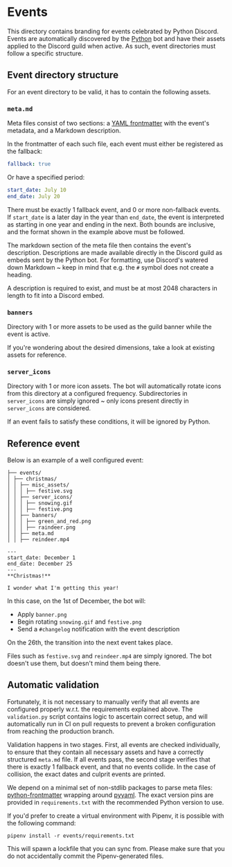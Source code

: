 # Events

This directory contains branding for events celebrated by Python Discord. Events are automatically discovered by the [Python](https://github.com/python-discord/bot/) bot and have their assets applied to the Discord guild when active. As such, event directories must follow a specific structure.

## Event directory structure

For an event directory to be valid, it has to contain the following assets.

### `meta.md`

Meta files consist of two sections: a [YAML frontmatter](https://assemble.io/docs/YAML-front-matter.html) with the event's metadata, and a Markdown description.

In the frontmatter of each such file, each event must either be registered as the fallback:

```yaml
fallback: true
```

Or have a specified period:

```yaml
start_date: July 10
end_date: July 20
```

There must be exactly 1 fallback event, and 0 or more non-fallback events. If `start_date` is a later day in the year than `end_date`, the event is interpreted as starting in one year and ending in the next. Both bounds are inclusive, and the format shown in the example above must be followed.

The markdown section of the meta file then contains the event's description. Descriptions are made available directly in the Discord guild as embeds sent by the Python bot. For formatting, use Discord's watered down Markdown ~ keep in mind that e.g. the `#` symbol does not create a heading.

A description is required to exist, and must be at most 2048 characters in length to fit into a Discord embed.

### `banners`

Directory with 1 or more assets to be used as the guild banner while the event is active.

If you're wondering about the desired dimensions, take a look at existing assets for reference.

### `server_icons`

Directory with 1 or more icon assets. The bot will automatically rotate icons from this directory at a configured frequency. Subdirectories in `server_icons` are simply ignored ~ only icons present directly in `server_icons` are considered.

If an event fails to satisfy these conditions, it will be ignored by Python.

## Reference event

Below is an example of a well configured event:

```
├── events/
│ ├── christmas/
│ │ ├── misc_assets/
│ │ │ ├── festive.svg
│ │ ├── server_icons/
│ │ │ ├── snowing.gif
│ │ │ ├── festive.png
│ │ ├── banners/
│ │ │ ├── green_and_red.png
│ │ │ ├── raindeer.png
│ │ ├── meta.md
│ │ ├── reindeer.mp4
```
```
---
start_date: December 1
end_date: December 25
---
**Christmas!**

I wonder what I'm getting this year!
```

In this case, on the 1st of December, the bot will:
* Apply `banner.png`
* Begin rotating `snowing.gif` and `festive.png`
* Send a `#changelog` notification with the event description

On the 26th, the transition into the next event takes place.

Files such as `festive.svg` and `reindeer.mp4` are simply ignored. The bot doesn't use them, but doesn't mind them being there.

## Automatic validation

Fortunately, it is not necessary to manually verify that all events are configured properly w.r.t. the requirements explained above. The `validation.py` script contains logic to ascertain correct setup, and will automatically run in CI on pull requests to prevent a broken configuration from reaching the production branch.

Validation happens in two stages. First, all events are checked individually, to ensure that they contain all necessary assets and have a correctly structured `meta.md` file. If all events pass, the second stage verifies that there is exactly 1 fallback event, and that no events collide. In the case of collision, the exact dates and culprit events are printed.

We depend on a minimal set of non-stdlib packages to parse meta files: [python-frontmatter](https://pypi.org/project/python-frontmatter/) wrapping around [pyyaml](https://pypi.org/project/PyYAML/). The exact version pins are provided in `requirements.txt` with the recommended Python version to use.

If you'd prefer to create a virtual environment with Pipenv, it is possible with the following command:

```
pipenv install -r events/requirements.txt
```

This will spawn a lockfile that you can sync from. Please make sure that you do not accidentally commit the Pipenv-generated files.
